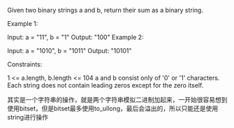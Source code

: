 Given two binary strings a and b, return their sum as a binary string.

 

Example 1:

Input: a = "11", b = "1"
Output: "100"
Example 2:

Input: a = "1010", b = "1011"
Output: "10101"
 

Constraints:

1 <= a.length, b.length <= 104
a and b consist only of '0' or '1' characters.
Each string does not contain leading zeros except for the zero itself.



其实是一个字符串的操作，就是两个字符串模拟二进制加起来，一开始很容易想到使用bitset，但是bitset最多使用to_ullong，最后会溢出的，所以只能还是使用string进行操作